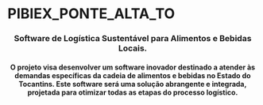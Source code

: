 # PIBIEX_PONTE_ALTA_TO
 <h3 align="center"> Software de Logística Sustentável para Alimentos e Bebidas Locais. </h3>
 
 <h4 align="center">
 O projeto visa desenvolver um software inovador destinado a atender às demandas específicas da cadeia de alimentos e bebidas no Estado do Tocantins. Este software será uma solução abrangente e integrada, projetada para otimizar todas as etapas do processo logístico.
</h4>
